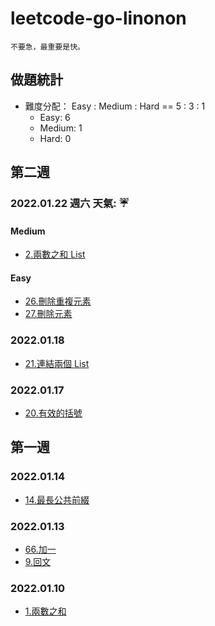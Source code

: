 # leetcode-go-linonon
`不要急，最重要是快。`


## 做題統計
- 難度分配： Easy : Medium : Hard == 5 : 3 : 1
    - Easy: 6
    - Medium: 1
    - Hard: 0
## 第二週

### 2022.01.22 週六 天氣: :umbrella: 
#### Medium
- [2.兩數之和 List](/code/linked-list/0002-addTwoNumbers/README.md) 
#### Easy
- [26.刪除重複元素](/code/array/0026-removeDuplicates/README.md)
- [27.刪除元素](code/array/0027-removeElement/README.md)

### 2022.01.18
- [21.連結兩個 List](/code/linked-list/0021-mergeTwoLists/README.md)

### 2022.01.17
- [20.有效的括號](code/string/0020-isValidKuoHao/README.md)

## 第一週

### 2022.01.14
- [14.最長公共前綴](/code/string/0014-longestCommonPrefix/README.md)

### 2022.01.13
- [66.加一](/code/array/0066-plusOne/README.md)
- [9.回文](code/math/0009-isPalindrome/README.md)

### 2022.01.10
- [1.兩數之和](/code/array/0001-twoSum/README.md)

